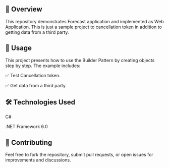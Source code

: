 ## 📌 Overview
This repository demonstrates Forecast application and implemented as Web Application. This is just a sample project to cancellation token in addition to getting data from a third party.

## 🎯 Usage
This project presents how to use the Builder Pattern by creating objects step by step. The example includes:

✅ Test Cancellation token.

✅ Get data from a third party.

## 🛠️ Technologies Used
C#

.NET Framework 6.0

## 🤝 Contributing
Feel free to fork the repository, submit pull requests, or open issues for improvements and discussions.
